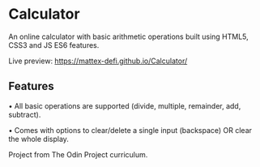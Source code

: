 # Calculator

An online calculator with basic arithmetic operations built using HTML5, CSS3 and JS ES6 features.

Live preview: https://mattex-defi.github.io/Calculator/

## Features

• All basic operations are supported (divide, multiple, remainder, add, subtract).

• Comes with options to clear/delete a single input (backspace) OR clear the whole display.

Project from The Odin Project curriculum.
